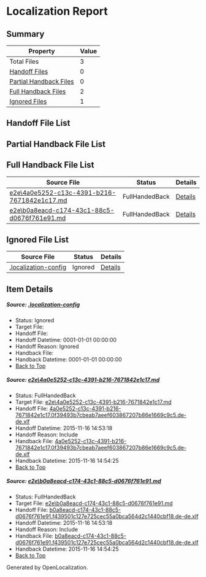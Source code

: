 # <a name='report-top'></a> Localization Report

## Summary
 Property | Value 
 -------- | ----- 
 Total Files | 3
[ Handoff Files ](#handoff-list)| 0
[ Partial Handback Files ](#partial-handback-list)| 0
[ Full Handback Files ](#full-handback-list)| 2
[ Ignored Files ](#ignored-list)| 1

## <a name='handoff-list'></a> Handoff File List

## <a name='partial-handback-list'></a> Partial Handback File List

## <a name='handback-list'></a> Full Handback File List
 Source File | Status | Details 
 ----------- | ------ | ------- 
 [e2e\4a0e5252-c13c-4391-b216-7671842e1c17.md](https://github.com/OpenLocalizationTest/oltest/blob/03c91a25fceab29c95702f4dc0d85a4906e288aa/e2e/4a0e5252-c13c-4391-b216-7671842e1c17.md) | FullHandedBack | [Details](#e4c5ea25f772c7a650e7fcc4a00f239bcbebb4eb1)
 [e2e\b0a8eacd-c174-43c1-88c5-d0676f761e91.md](https://github.com/OpenLocalizationTest/oltest/blob/03c91a25fceab29c95702f4dc0d85a4906e288aa/e2e/b0a8eacd-c174-43c1-88c5-d0676f761e91.md) | FullHandedBack | [Details](#e44c2ef9bd93241c1d491d17b39b80a50a0330972)

## <a name='ignored-list'></a> Ignored File List
 Source File | Status | Details 
 ----------- | ------ | ------- 
 [.localization-config](https://github.com/OpenLocalizationTest/oltest/blob/03c91a25fceab29c95702f4dc0d85a4906e288aa/.localization-config) | Ignored | [Details](#048a0e657b81f2e30d1cbef1ba533f0de3ca11c40)

## Item Details
##### <a name='048a0e657b81f2e30d1cbef1ba533f0de3ca11c40'></a> Source: [.localization-config](https://github.com/OpenLocalizationTest/oltest/blob/03c91a25fceab29c95702f4dc0d85a4906e288aa/.localization-config)
* Status: Ignored
* Target File: 
* Handoff File: 
* Handoff Datetime: 0001-01-01 00:00:00
* Handoff Reason: Ignored
* Handback File: 
* Handback Datetime: 0001-01-01 00:00:00
* [Back to Top](#report-top)

##### <a name='e4c5ea25f772c7a650e7fcc4a00f239bcbebb4eb1'></a> Source: [e2e\4a0e5252-c13c-4391-b216-7671842e1c17.md](https://github.com/OpenLocalizationTest/oltest/blob/03c91a25fceab29c95702f4dc0d85a4906e288aa/e2e/4a0e5252-c13c-4391-b216-7671842e1c17.md)
* Status: FullHandedBack
* Target File: [e2e\4a0e5252-c13c-4391-b216-7671842e1c17.md](https://github.com/OpenLocalizationTestOrg/oltest.de-de/blob/643b4af094a110895c2d453c707401f6a7a21fb6/e2e/4a0e5252-c13c-4391-b216-7671842e1c17.md)
* Handoff File: [4a0e5252-c13c-4391-b216-7671842e1c17.0f39493b7cbeab7aeef603867207b86e1669c9c5.de-de.xlf](https://github.com/OpenLocalizationTestOrg/olhandoff/blob/128f485c9d5bb54f56240605ef8da6cc3453188a/ol-handoff/OpenLocalizationTestOrg/oltest.de-de/yanz/4a0e5252-c13c-4391-b216-7671842e1c17.0f39493b7cbeab7aeef603867207b86e1669c9c5.de-de.xlf)
* Handoff Datetime: 2015-11-16 14:53:18
* Handoff Reason: Include
* Handback File: [4a0e5252-c13c-4391-b216-7671842e1c17.0f39493b7cbeab7aeef603867207b86e1669c9c5.de-de.xlf](https://github.com/OpenLocalizationTestOrg/olhandback/blob/6faf592afbee70ff0d0c9c3aca16a7585f85a9d4/ol-handback/OpenLocalizationTestOrg/oltest.de-de/yanz/4a0e5252-c13c-4391-b216-7671842e1c17.0f39493b7cbeab7aeef603867207b86e1669c9c5.de-de.xlf)
* Handback Datetime: 2015-11-16 14:54:25
* [Back to Top](#report-top)

##### <a name='e44c2ef9bd93241c1d491d17b39b80a50a0330972'></a> Source: [e2e\b0a8eacd-c174-43c1-88c5-d0676f761e91.md](https://github.com/OpenLocalizationTest/oltest/blob/03c91a25fceab29c95702f4dc0d85a4906e288aa/e2e/b0a8eacd-c174-43c1-88c5-d0676f761e91.md)
* Status: FullHandedBack
* Target File: [e2e\b0a8eacd-c174-43c1-88c5-d0676f761e91.md](https://github.com/OpenLocalizationTestOrg/oltest.de-de/blob/643b4af094a110895c2d453c707401f6a7a21fb6/e2e/b0a8eacd-c174-43c1-88c5-d0676f761e91.md)
* Handoff File: [b0a8eacd-c174-43c1-88c5-d0676f761e91.f439501c127e725cec55a0bca564d2c1440cbf18.de-de.xlf](https://github.com/OpenLocalizationTestOrg/olhandoff/blob/128f485c9d5bb54f56240605ef8da6cc3453188a/ol-handoff/OpenLocalizationTestOrg/oltest.de-de/yanz/b0a8eacd-c174-43c1-88c5-d0676f761e91.f439501c127e725cec55a0bca564d2c1440cbf18.de-de.xlf)
* Handoff Datetime: 2015-11-16 14:53:18
* Handoff Reason: Include
* Handback File: [b0a8eacd-c174-43c1-88c5-d0676f761e91.f439501c127e725cec55a0bca564d2c1440cbf18.de-de.xlf](https://github.com/OpenLocalizationTestOrg/olhandback/blob/6faf592afbee70ff0d0c9c3aca16a7585f85a9d4/ol-handback/OpenLocalizationTestOrg/oltest.de-de/yanz/b0a8eacd-c174-43c1-88c5-d0676f761e91.f439501c127e725cec55a0bca564d2c1440cbf18.de-de.xlf)
* Handback Datetime: 2015-11-16 14:54:25
* [Back to Top](#report-top)


Generated by OpenLocalization.
